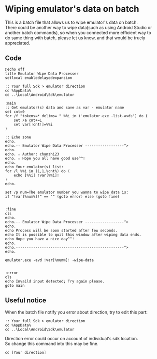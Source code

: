 # Wiping emulator's data on batch
This is a batch file that allows us to wipe emulator's data on batch.<br>
There could be another way to wipe data(such as using Android Studio or another batch commands), so when you connected more efficient way to do same thing with batch, please let us know, and that would be truely appreciated.<br>
## Code
```
@echo off
title Emulator Wipe Data Processer
setlocal enabledelayedexpansion

:: Your full Sdk > emulator direction
cd %AppData%
cd ..\Local\Android\Sdk\emulator

:main
:: Get emulator(s) data and save as var - emulator name
set cnt=0
for /f "tokens=* delims= " %%i in ('emulator.exe -list-avds') do (
	set /a cnt+=1
	set var[!cnt!]=%%i
)

:: Echo zone
echo.
echo.-- Emulator Wipe Data Processer ------------------^>
echo.
echo. ☆ Author: chunzhi23
echo. ☆ Hope you all have good use^^!
echo.
echo Your emulator(s) list:
for /l %%i in (1,1,%cnt%) do (
	echo [%%i] !var[%%i]!
)
echo.

set /p num=The emulator number you wanna to wipe data is: 
if "!var[%num%]!" == "" (goto error) else (goto fine)


:fine
cls
echo.
echo.-- Emulator Wipe Data Processer ------------------^>
echo.
echo Process will be soon started after few seconds.
echo It is possible to quit this window after wiping data ends.
echo Hope you have a nice day^^!
echo.
echo.--------------------------------------------------^>
echo.

emulator.exe -avd !var[%num%]! -wipe-data


:error
cls
echo Invaild input detected; Try again please.
goto main
```
## Useful notice
When the batch file notify you error about direction, try to edit this part:
```
:: Your full Sdk > emulator direction
cd %AppData%
cd ..\Local\Android\Sdk\emulator
```
Direction error could occur on account of individual's sdk location.<br>
So change this command into this may be fine.
```
cd [Your direction]
```
